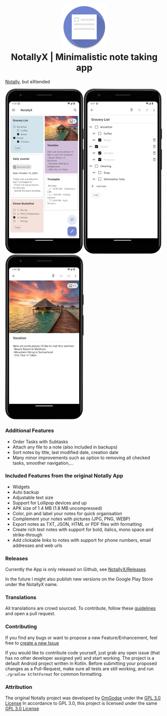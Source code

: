 <h1 align="center">
    <img src="fastlane/metadata/android/en-US/images/icon.png" alt="icon" />
    <br />
    <b>NotallyX | Minimalistic note taking app</b>
</h1>

[Notally](https://github.com/OmGodse/Notally), but eXtended

<img src="fastlane/metadata/android/en-US/images/phoneScreenshots/1.png" width="250"/><img src="fastlane/metadata/android/en-US/images/phoneScreenshots/2.png" width="250"/><img src="fastlane/metadata/android/en-US/images/phoneScreenshots/3.png" width="250"/>

### Additional Features
* Order Tasks with Subtasks
* Attach any file to a note (also included in backups)
* Sort notes by title, last modified date, creation date
* Many minor improvements such as option to removing all checked tasks, smoother navigation,...

### Included Features from the original Notally App
* Widgets
* Auto backup
* Adjustable text size
* Support for Lollipop devices and up
* APK size of 1.4 MB (1.8 MB uncompressed)
* Color, pin and label your notes for quick organisation
* Complement your notes with pictures (JPG, PNG, WEBP)
* Export notes as TXT, JSON, HTML or PDF files with formatting
* Create rich text notes with support for bold, italics, mono space and strike-through
* Add clickable links to notes with support for phone numbers, email addresses and web urls

### Releases
Currently the App is only released on Github, see [NotallyX/Releases](https://github.com/PhilKes/NotallyX/releases)

In the future I might also publish new versions on the Google Play Store under the NotallyX name.

### Translations
All translations are crowd sourced. To contribute, follow these [guidelines](https://m2.material.io/design/communication/writing.html) and open a pull request.


### Contributing
If you find any bugs or want to propose a new Feature/Enhancement, feel free to [create a new Issue](https://github.com/PhilKes/NotallyX/issues/new)

If you would like to contribute code yourself, just grab any open issue (that has no other developer assigned yet) and start working.
The project is a default Android project written in Kotlin.
Before submitting your proposed changes as a Pull-Request, make sure all tests are still working, and run `./gradlew ktfmtFormat` for common formatting.

### Attribution
The original Notally project was developed by [OmGodse](https://github.com/OmGodse) under the [GPL 3.0 License](https://github.com/OmGodse/Notally/blob/master/LICENSE.md)
In accordance to GPL 3.0, this project is licensed under the same [GPL 3.0 License](https://github.com/PhilKes/NotallyX/blob/master/LICENSE.md)